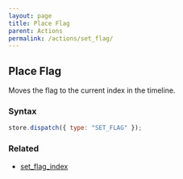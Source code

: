 ```yaml
---
layout: page
title: Place Flag
parent: Actions
permalink: /actions/set_flag/
---
```


## Place Flag

Moves the flag to the current index in the timeline.

### Syntax

```js
store.dispatch({ type: "SET_FLAG" });
```

### Related

- [set_flag_index](./set_flag_index.md)
